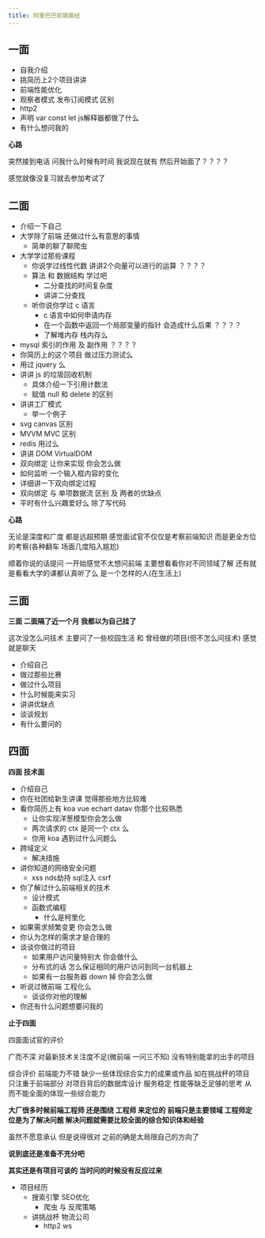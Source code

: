 ```yaml
---
title: 阿里巴巴前端面经
---
```


## 一面
* 自我介绍
* 挑简历上2个项目讲讲
* 前端性能优化
* 观察者模式 发布订阅模式 区别
* http2
* 声明 var const let js解释器都做了什么
* 有什么想问我的 

**心路**

突然接到电话 问我什么时候有时间 我说现在就有 然后开始面了？？？？

感觉就像没复习就去参加考试了  

## 二面
* 介绍一下自己
* 大学除了前端 还做过什么有意思的事情
  * 简单的聊了聊爬虫 
* 大学学过那些课程
  * 你说学过线性代数 讲讲2个向量可以进行的运算  ？？？？ 
  * 算法 和 数据结构 学过吧  
    * 二分查找的时间复杂度
    * 讲讲二分查找
  * 听你说你学过 c 语言
    * c 语言中如何申请内存
    * 在一个函数中返回一个局部变量的指针 会造成什么后果  ？？？？
    * 了解堆内存 栈内存么
* mysql 索引的作用 及 副作用 ？？？？
* 你简历上的这个项目 做过压力测试么
* 用过 jquery 么 
* 讲讲 js 的垃圾回收机制
  * 具体介绍一下引用计数法 
  * 赋值 null 和 delete 的区别    
* 讲讲工厂模式
  * 举一个例子
* svg canvas 区别
* MVVM MVC 区别
* redis 用过么
* 讲讲 DOM VirtualDOM
* 双向绑定 让你来实现 你会怎么做
* 如何监听 一个输入框内容的变化
* 详细讲一下双向绑定过程
* 双向绑定 与 单项数据流 区别 及 两者的优缺点
* 平时有什么兴趣爱好么 除了写代码

**心路**

无论是深度和广度 都是远超预期  感觉面试官不仅仅是考察前端知识 而是更全方位的考察(各种翻车 场面几度陷入尴尬)

顺着你说的话提问 一开始感觉不太想问前端  主要想看看你对不同领域了解  还有就是看看大学的课都认真听了么 是一个怎样的人(在生活上)


## 三面

**三面 二面隔了近一个月 我都以为自己挂了**

这次没怎么问技术 主要问了一些校园生活 和 曾经做的项目(但不怎么问技术)
感觉就是聊天 

* 介绍自己
* 做过那些比赛
* 做过什么项目
* 什么时候能来实习
* 讲讲优缺点
* 谈谈规划
* 有什么要问的


## 四面

**四面 技术面**

* 介绍自己
* 你在社团给新生讲课 觉得那些地方比较难
* 看你简历上有 koa vue echart datav 你那个比较熟悉
  * 让你实现洋葱模型你会怎么做
  * 两次请求的 ctx 是同一个 ctx 么
  * 你用 koa 遇到过什么问题么
* 跨域定义
  * 解决措施
* 讲你知道的网络安全问题
  * xss nds劫持 sql注入 csrf 
* 你了解过什么前端相关的技术
  * 设计模式
  * 函数式编程
    * 什么是柯里化
* 如果需求频繁变更 你会怎么做
* 你认为怎样的需求才是合理的
* 谈谈你做过的项目
  * 如果用户访问量特别大 你会做什么
  * 分布式的话 怎么保证相同的用户访问到同一台机器上
  * 如果有一台服务器 down 掉 你会怎么做 
* 听说过微前端 工程化么
  * 谈谈你对他的理解
* 你还有什么问题想要问我的


**止于四面**

四面面试官的评价 

广而不深
对最新技术关注度不足(微前端 一问三不知)
没有特别能拿的出手的项目

综合评价 前端能力不错 缺少一些体现综合实力的成果或作品
如在挑战杯的项目 只注重于前端部分 对项目背后的数据库设计 服务稳定 性能等缺乏足够的思考 从而不能全面的体现一些综合能力

**大厂很多时候前端工程师 还是围绕 工程师 来定位的** 
**前端只是主要领域 工程师定位是为了解决问题 解决问题就需要比较全面的综合知识体和经验**

虽然不愿意承认 但是说得很对 之前的确是太局限自己的方向了


**说到底还是准备不充分吧**

**其实还是有项目可谈的 当时问的时候没有反应过来**

* 项目经历
  * 搜索引擎 SEO优化
    * 爬虫 与 反爬策略 
  * 讲挑战杯 物流公司
    * http2 ws 

